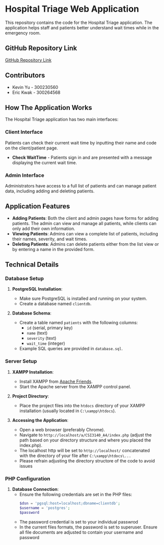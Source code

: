  # Hospital Triage Web Application

This repository contains the code for the Hospital Triage application. The application helps staff and patients better understand wait times while in the emergency room.

## GitHub Repository Link

[GitHub Repository Link](https://github.com/kyu065/CSI3140_A4)
 
 ## Contributors
- Kevin Yu - 300230560
- Eric Kwak - 300264568

## How The Application Works

The Hospital Triage application has two main interfaces:

### Client Interface

Patients can check their current wait time by inputting their name and code on the client/patient page.
- **Check WaitTime** - Patients sign in and are presented with a message displaying the current wait time.

### Admin Interface

Administrators have access to a full list of patients and can manage patient data, including adding and deleting patients. 

## Application Features

- **Adding Patients**: Both the client and admin pages have forms for adding patients. The admin can view and manage all patients, while clients can only add their own information.
- **Viewing Patients**: Admins can view a complete list of patients, including their names, severity, and wait times.
- **Deleting Patients**: Admins can delete patients either from the list view or by entering a name in the provided form.


## Technical Details

### Database Setup

1. **PostgreSQL Installation**:
   - Make sure PostgreSQL is installed and running on your system.
   - Create a database named `clientdb`.

2. **Database Schema**:
   - Create a table named `patients` with the following columns:
     - `id` (serial, primary key)
     - `name` (text)
     - `severity` (text)
     - `wait_time` (integer)
   - Example SQL queries are provided in `database.sql`.

### Server Setup

1. **XAMPP Installation**:
   - Install XAMPP from [Apache Friends](https://www.apachefriends.org/index.html).
   - Start the Apache server from the XAMPP control panel.

2. **Project Directory**:
   - Place the project files into the `htdocs` directory of your XAMPP installation (usually located in `C:\xampp\htdocs`).

3. **Accessing the Application**:
   - Open a web browser (preferably Chrome).
   - Navigate to `http://localhost/a/CSI3140_A4/index.php` (adjust the path based on your directory structure and where you placed the index.php).
   - The localhost http will be set to `http://localhost/` concatenated with the directory of your file after `C:\xampp\htdocs\...`
   - Please refrain adjusting the directory structore of the code to avoid issues


### PHP Configuration

1. **Database Connection**:
   - Ensure the following credentials are set in the PHP files:
     ```php
     $dsn = 'pgsql:host=localhost;dbname=clientdb';
     $username = 'postgres';
     $password 
    - The password credential is set to your individual passwrod
    - In the current files formats, the password is set to superuser. Ensure all file documents are adjusted to contain your username and password 

